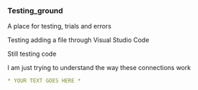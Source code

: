 ### Testing_ground
A place for testing, trials and errors 

Testing adding a file through Visual Studio Code 

Still testing code

I am just trying to understand the way these connections work
```yaml
* YOUR TEXT GOES HERE *
```
